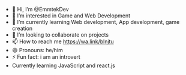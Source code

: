 - 👋 Hi, I’m @EmmtekDev
- 👀 I’m interested in Game and Web Development
- 🌱 I’m currently learning Web development, App development, game creation
- 💞️ I’m looking to collaborate on projects
- 📫 How to reach me https://wa.link/blnjtu
- 😄 Pronouns: he/him
- ⚡ Fun fact: i am an introvert
- Currently learning JavaScript and react.js

<!---
EmmtekDev/EmmtekDev is a ✨ special ✨ repository because its `README.md` (this file) appears on your GitHub profile.
You can click the Preview link to take a look at your changes.
--->
